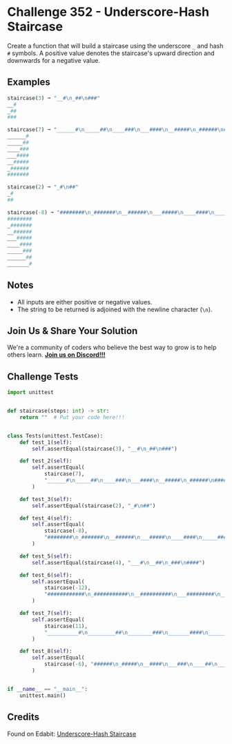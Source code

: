 # Challenge 352 - Underscore-Hash Staircase

Create a function that will build a staircase using the underscore `_` and hash `#` symbols. A positive value denotes the staircase's upward direction and downwards for a negative value.

## Examples
```python
staircase(3) ➞ "__#\n_##\n###"
__#
_##
###

staircase(7) ➞ "______#\n_____##\n____###\n___####\n__#####\n_######\n#######"
______#
_____##
____###
___####
__#####
_######
#######

staircase(2) ➞ "_#\n##"
_#
##

staircase(-8) ➞ "########\n_#######\n__######\n___#####\n____####\n_____###\n______##\n_______#"
########
_#######
__######
___#####
____####
_____###
______##
_______#
```
## Notes

- All inputs are either positive or negative values.
- The string to be returned is adjoined with the newline character (`\n`).

## Join Us & Share Your Solution

We're a community of coders who believe the best way to grow is to help others learn. **[Join us on Discord!!!](https://discord.gg/sfHykntuGy)**

## Challenge Tests
```python
import unittest


def staircase(steps: int) -> str:
    return ""  # Put your code here!!!


class Tests(unittest.TestCase):
    def test_1(self):
        self.assertEqual(staircase(3), "__#\n_##\n###")

    def test_2(self):
        self.assertEqual(
            staircase(7),
            "______#\n_____##\n____###\n___####\n__#####\n_######\n#######",
        )

    def test_3(self):
        self.assertEqual(staircase(2), "_#\n##")

    def test_4(self):
        self.assertEqual(
            staircase(-8),
            "########\n_#######\n__######\n___#####\n____####\n_____###\n______##\n_______#",
        )

    def test_5(self):
        self.assertEqual(staircase(4), "___#\n__##\n_###\n####")

    def test_6(self):
        self.assertEqual(
            staircase(-12),
            "############\n_###########\n__##########\n___#########\n____########\n_____#######\n______######\n_______#####\n________####\n_________###\n__________##\n___________#",
        )

    def test_7(self):
        self.assertEqual(
            staircase(11),
            "__________#\n_________##\n________###\n_______####\n______#####\n_____######\n____#######\n___########\n__#########\n_##########\n###########",
        )

    def test_8(self):
        self.assertEqual(
            staircase(-6), "######\n_#####\n__####\n___###\n____##\n_____#"
        )


if __name__ == "__main__":
    unittest.main()
```
## Credits

Found on Edabit: [Underscore-Hash Staircase](https://edabit.com/challenge/YqLBEZJR9ySndYQpH)
